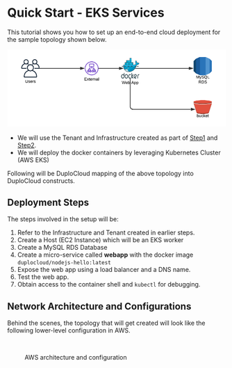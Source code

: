 # Quick Start - EKS Services



This tutorial shows you how to set up an end-to-end cloud deployment for the sample topology shown below.

![Sample High Level Topology](<../../../.gitbook/assets/image (3) (1) (3) (1).png>)

* We will use the Tenant and Infrastructure created as part of [Step1](../step-1-infrastructure.md) and [Step2](../step-2-tenant.md).
* We will deploy the docker containers by leveraging Kubernetes Cluster (AWS EKS)

Following will be DuploCloud mapping of the above topology into DuploCloud constructs.

## Deployment Steps

The steps involved in the setup will be:

1. Refer to the Infrastructure and Tenant created in earlier steps.
2. Create a Host (EC2 Instance) which will be an EKS worker
3. Create a MySQL RDS Database
4. Create a micro-service called **webapp** with the docker image `duplocloud/nodejs-hello:latest`
5. Expose the web app using a load balancer and a DNS name.&#x20;
6. Test the web app.
7. Obtain access to the container shell and `kubectl` for debugging.

## Network Architecture and Configurations

Behind the scenes, the topology that will get created will look like the following lower-level configuration in AWS.

<figure><img src="../../../.gitbook/assets/network-diagram.png" alt=""><figcaption><p>AWS architecture and configuration</p></figcaption></figure>

